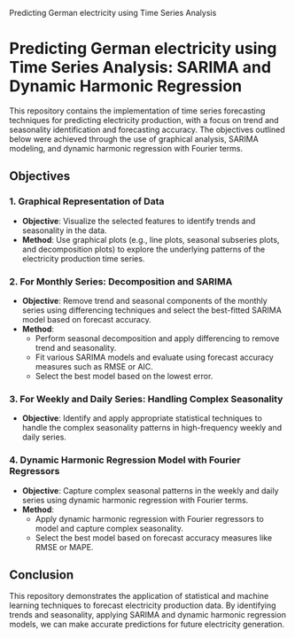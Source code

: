 Predicting German electricity using Time Series Analysis
# Predicting German electricity using Time Series Analysis: SARIMA and Dynamic Harmonic Regression

This repository contains the implementation of time series forecasting techniques for predicting electricity production, with a focus on trend and seasonality identification and forecasting accuracy. The objectives outlined below were achieved through the use of graphical analysis, SARIMA modeling, and dynamic harmonic regression with Fourier terms.

## Objectives

### 1. Graphical Representation of Data
- **Objective**: Visualize the selected features to identify trends and seasonality in the data.
- **Method**: Use graphical plots (e.g., line plots, seasonal subseries plots, and decomposition plots) to explore the underlying patterns of the electricity production time series.

### 2. For Monthly Series: Decomposition and SARIMA
- **Objective**: Remove trend and seasonal components of the monthly series using differencing techniques and select the best-fitted SARIMA model based on forecast accuracy.
- **Method**: 
  - Perform seasonal decomposition and apply differencing to remove trend and seasonality.
  - Fit various SARIMA models and evaluate using forecast accuracy measures such as RMSE or AIC.
  - Select the best model based on the lowest error.

### 3. For Weekly and Daily Series: Handling Complex Seasonality
- **Objective**: Identify and apply appropriate statistical techniques to handle the complex seasonality patterns in high-frequency weekly and daily series.


### 4. Dynamic Harmonic Regression Model with Fourier Regressors
- **Objective**: Capture complex seasonal patterns in the weekly and daily series using dynamic harmonic regression with Fourier terms.
- **Method**: 
  - Apply dynamic harmonic regression with Fourier regressors to model and capture complex seasonality.
  - Select the best model based on forecast accuracy measures like RMSE or MAPE.

## Conclusion
This repository demonstrates the application of statistical and machine learning techniques to forecast electricity production data. By identifying trends and seasonality, applying SARIMA and dynamic harmonic regression models, we can make accurate predictions for future electricity generation.
